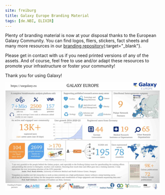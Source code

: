 ```yaml
---
site: freiburg
title: Galaxy Europe Branding Material
tags: [de.NBI, ELIXIR]
---
```


Plenty of branding material is now at your disposal thanks to the  European Galaxy Community. You can find logos, fliers, stickers, fact sheets and many more resources in our [branding repository](https://github.com/usegalaxy-eu/branding){:target="_blank"}. 

Please get in contact with us if you need printed versions of any of the assets. And of course, feel free to use and/or adapt these resources to promote your infrastructure or foster your community! 

Thank you for using Galaxy!

![Factsheet](/assets/media/fact_sheet.jpg)

